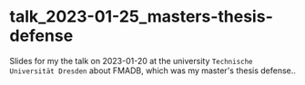 # talk_2023-01-25_masters-thesis-defense
Slides for my the talk on 2023-01-20 at the university `Technische Universität Dresden` about FMADB, which was my master's thesis defense..
